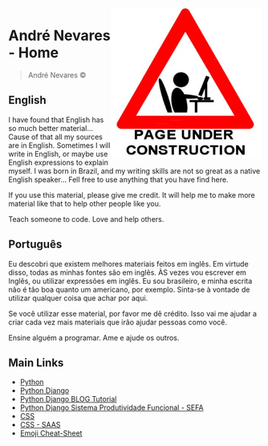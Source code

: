 <img src="https://github.com/andrenevares/andrenevares/blob/master/images/under-construction.png" align="right" width="300px">


# André Nevares - Home
> André Nevares &copy; 

## English
I have found that English has so much better material... Cause of that all my sources are in English.  Sometimes I will write in English, or maybe use English expressions to explain myself.  I was born in Brazil, and my writing skills are not so great as a native English speaker...  Fell free to use anything that you have find here.  

If you use this material, please give me credit.  It will help me to make more material like that to help other people like you.

Teach someone to code.  Love and help others.


## Português
Eu descobri que existem melhores materiais feitos em inglês.  Em virtude disso, todas as minhas fontes são em inglês.  ÀS vezes vou escrever em Inglês, ou utilizar expressões em inglês.  Eu sou brasileiro, e minha escrita não é tão boa quanto um americano, por exemplo.  Sinta-se à vontade de utilizar qualquer coisa que achar por aqui.

Se você utilizar esse material, por favor me dê crédito.  Isso vai me ajudar a criar cada vez mais materiais que irão ajudar pessoas como você.

Ensine alguém a programar.  Ame e ajude os outros.


## Main Links
- [Python](https://github.com/andrenevares/andrenevares/blob/master/python/readme.md)
- [Python Django](https://github.com/andrenevares/andrenevares/blob/master/python/Django/readme.md)
- [Python Django BLOG Tutorial](https://github.com/andrenevares/andrenevares/blob/master/python/Django/cursoCoreyShaeffer/readme.md)
- [Python Django Sistema Produtividade Funcional - SEFA]()
- [CSS](https://github.com/andrenevares/andrenevares/blob/master/css/readme.md)
- [CSS - SAAS](https://github.com/andrenevares/andrenevares/blob/master/css/sass/readme.md)
- [Emoji Cheat-Sheet](https://github.com/andrenevares/andrenevares/blob/master/emoji-cheatsheet.md)


